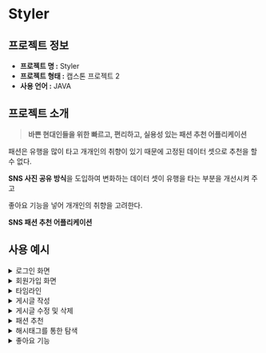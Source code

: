 # Styler

## 프로젝트 정보

- **프로젝트 명 :** Styler
- **프로젝트 형태 :** 캡스톤 프로젝트 2
- **사용 언어 :** JAVA

## 프로젝트 소개

> **바쁜 현대인들을 위한 빠르고, 편리하고, 실용성 있는 패션 추천 어플리케이션**

패션은 유행을 많이 타고 개개인의 취향이 있기 때문에 고정된 데이터 셋으로 추천을 할 수 없다.

**SNS 사진 공유 방식**을 도입하여 변화하는 데이터 셋이 유행을 타는 부분을 개선시켜 주고

좋아요 기능을 넣어 개개인의 취향을 고려한다.

**SNS 패션 추천 어플리케이션**



## 사용 예시
<details>
<summary>로그인 화면</summary>
<div markdown="1">

![sgin in](https://user-images.githubusercontent.com/73021910/162425239-af55320f-0e4a-4000-922e-51b597e8b772.png)
  
</div>
</details>

<details>
<summary>회원가입 화면</summary>
<div markdown="1">
  
![sign up](https://user-images.githubusercontent.com/73021910/162425263-3369b7d2-b3ca-4e69-9db0-9e3206fd3017.png)
  
</div>
</details>

<details>
<summary>타임라인</summary>
<div markdown="1">
  
![home](https://user-images.githubusercontent.com/73021910/162424653-6d2d6e8c-0f92-4be0-b16b-7e1a89336352.gif)
  
</div>
</details>

<details>
<summary>게시글 작성</summary>
<div markdown="1">
  
![add post](https://user-images.githubusercontent.com/73021910/162424723-eba6c926-0695-4b18-98a8-0e22f38b8772.gif)
  
</div>
</details>
 
<details>
<summary>게시글 수정 및 삭제</summary>
<div markdown="1">

![edit, delete](https://user-images.githubusercontent.com/73021910/162424778-da8da84f-6cb6-4729-b018-055f6efaa677.gif)
  
</div>
</details>

<details>
<summary>패션 추천</summary>
<div markdown="1">
  
![favorite](https://user-images.githubusercontent.com/73021910/162424818-7f4174ef-1007-486d-ace8-6df5120b0ebf.gif)
  
</div>
</details>
 
<details>
<summary>해시태그를 통한 탐색</summary>
<div markdown="1">
 
![explore](https://user-images.githubusercontent.com/73021910/162424856-00510c20-bb45-444f-96af-32918be781dd.gif)
  
</div>
</details>

<details>
<summary>좋아요 기능</summary>
<div markdown="1">
  
![favorite](https://user-images.githubusercontent.com/73021910/162424883-68535f3c-2078-4eb0-887f-f1560272f9c6.gif)
  
</div>
</details>
